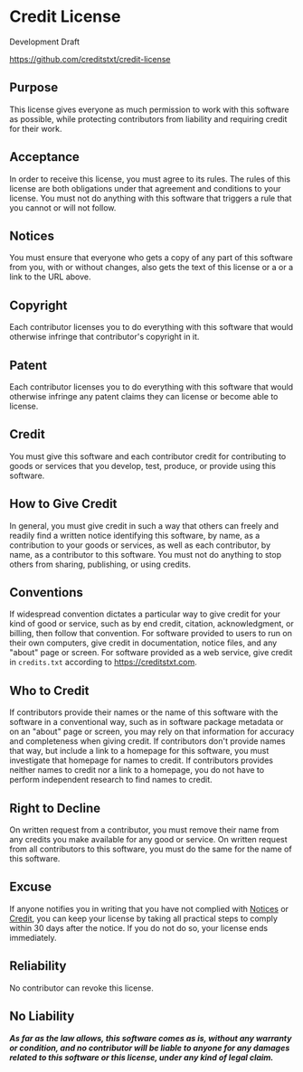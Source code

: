 # Credit License

Development Draft

<https://github.com/creditstxt/credit-license>

## Purpose

This license gives everyone as much permission to work with this software as possible, while protecting contributors from liability and requiring credit for their work.

## Acceptance

In order to receive this license, you must agree to its rules.  The rules of this license are both obligations under that agreement and conditions to your license.  You must not do anything with this software that triggers a rule that you cannot or will not follow.

## Notices

You must ensure that everyone who gets a copy of any part of this software from you, with or without changes, also gets the text of this license or a or a link to the URL above.

## Copyright

Each contributor licenses you to do everything with this software that would otherwise infringe that contributor's copyright in it.

## Patent

Each contributor licenses you to do everything with this software that would otherwise infringe any patent claims they can license or become able to license.

## Credit

You must give this software and each contributor credit for contributing to goods or services that you develop, test, produce, or provide using this software.

## How to Give Credit

In general, you must give credit in such a way that others can freely and readily find a written notice identifying this software, by name, as a contribution to your goods or services, as well as each contributor, by name, as a contributor to this software.  You must not do anything to stop others from sharing, publishing, or using credits.

## Conventions

If widespread convention dictates a particular way to give credit for your kind of good or service, such as by end credit, citation, acknowledgment, or billing, then follow that convention.  For software provided to users to run on their own computers, give credit in documentation, notice files, and any "about" page or screen.  For software provided as a web service, give credit in `credits.txt` according to <https://creditstxt.com>.

## Who to Credit

If contributors provide their names or the name of this software with the software in a conventional way, such as in software package metadata or on an "about" page or screen, you may rely on that information for accuracy and completeness when giving credit.  If contributors don't provide names that way, but include a link to a homepage for this software, you must investigate that homepage for names to credit.  If contributors provides neither names to credit nor a link to a homepage, you do not have to perform independent research to find names to credit.

## Right to Decline

On written request from a contributor, you must remove their name from any credits you make available for any good or service.  On written request from all contributors to this software, you must do the same for the name of this software.

## Excuse

If anyone notifies you in writing that you have not complied with [Notices](#notices) or [Credit](#credit), you can keep your license by taking all practical steps to comply within 30 days after the notice.  If you do not do so, your license ends immediately.

## Reliability

No contributor can revoke this license.

## No Liability

***As far as the law allows, this software comes as is, without any warranty or condition, and no contributor will be liable to anyone for any damages related to this software or this license, under any kind of legal claim.***
